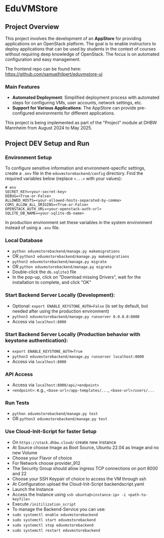# EduVMStore

## Project Overview

This project involves the development of an **AppStore** for providing applications on an OpenStack platform.
The goal is to enable instructors to deploy applications that can be used by students
in the context of courses without requiring deep knowledge of OpenStack.
The focus is on automated configuration and easy management.

The frontend repo can be found here: https://github.com/samuelhilpert/eduvmstore-ui

### Main Features

- **Automated Deployment**: Simplified deployment process with automated steps for configuring VMs,
  user accounts, network settings, etc.
- **Support for Various Applications**: The AppStore can provide pre-configured environments
  for different applications.

This project is being implemented as part of the "Project" module at DHBW Mannheim
from August 2024 to May 2025.

## Project DEV Setup and Run

### Environment Setup

To configure sensitive information and environment-specific settings, create a `.env` file in the
`eduvmstorebackend/config` directory. Find the required variables below (replace
`<...>` with your values):

```dotenv
# env
SECRET_KEY=<your-secret-key>
DEBUG=<True-or-False>
ALLOWED_HOSTS=<your-allowed-hosts-separated-by-comma>
CORS_ALLOW_ALL_ORIGINS=<True-or-False> 
OPENSTACK_AUTH_URL=<your-openstack-auth-url>
SQLITE_DB_NAME=<your-sqlite-db-name>
```

In production environment set these variables in the system environment instead of using a `.env` file.

### Local Database

* `python eduvmstorebackend/manage.py makemigrations`
* OR `python3 eduvmstorebackend/manage.py makemigrations`
* `python3 eduvmstorebackend/manage.py migrate`
* OR `python eduvmstorebackend/manage.py migrate`
* Double-click the `db.sqlite3` file
* In the pop-up, click on "Download missing Drivers", wait for the installation to complete, and click "OK"

### Start Backend Server Locally (Development):

* Optional: `export ENABLE_KEYSTONE_AUTH=False`
  (is set by default, but needed after using the production environment)
* `python3 eduvmstorebackend/manage.py runserver 0.0.0.0:8000`
* Access via `localhost:8000`

### Start Backend Server Locally (Production behavior with keystone authentication):

* `export ENABLE_KEYSTONE_AUTH=True`
* `python3 eduvmstorebackend/manage.py runserver localhost:8000`
* Access via `localhost:8000`

### API Access

* Access via `localhost:8000/api/<endpoint>`
* `<endpoint>`: e.g., `<base-url>/app-templates/...`, `<base-url>/users/...`

### Run Tests

* `python eduvmstorebackend/manage.py test`
* OR `python3 eduvmstorebackend/manage.py test`

### Use Cloud-Init-Script for faster Setup

* On `https://stack.dhbw.cloud/` create new instance
* At Source choose Image as Boot Source, Ubuntu 22.04 as Image and no new Volume
* Choose your Flavor of choice
* For Network choose provider_912
* The Security Group should allow ingress TCP connections on port 8000 and 22
* Choose your SSH Keypair of choice to access the VM through ssh
* At Configuration upload the Cloud-Init-Script backendscript.yaml
* Launch the Instance
* Access the Instance using `ssh ubuntu@<instance-ip> -i <path-to-keyfile>`
* Execute `/initilization_script`
* To manage the Backend-Service you can use:
* `sudo systemctl enable eduvmstorebackend`
* `sudo systemctl start eduvmstorebackend`
* `sudo systemctl stop eduvmstorebackend`
* `sudo systemctl restart eduvmstorebackend`
